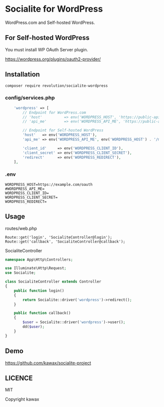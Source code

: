 # Socialite for WordPress

WordPress.com and Self-hosted WordPress.

## For Self-hosted WordPress
You must install WP OAuth Server plugin.

https://wordpress.org/plugins/oauth2-provider/

## Installation
```
composer require revolution/socialite-wordpress
```

### config/services.php

```php
    'wordpress' => [
        // Endpoint for WordPress.com
        // 'host'          => env('WORDPRESS_HOST', 'https://public-api.wordpress.com/oauth2'),
        // 'api_me'        => env('WORDPRESS_API_ME', 'https://public-api.wordpress.com/rest/v1.1/me'),

        // Endpoint for Self-hosted WordPress
        'host'   => env('WORDPRESS_HOST'),
        'api_me' => env('WORDPRESS_API_ME', env('WORDPRESS_HOST') . '/me/'),

        'client_id'     => env('WORDPRESS_CLIENT_ID'),
        'client_secret' => env('WORDPRESS_CLIENT_SECRET'),
        'redirect'      => env('WORDPRESS_REDIRECT'),
    ],
```

### .env
```
WORDPRESS_HOST=https://example.com/oauth
#WORDPRESS_API_ME=
WORDPRESS_CLIENT_ID=
WORDPRESS_CLIENT_SECRET=
WORDPRESS_REDIRECT=
```

## Usage

routes/web.php
```
Route::get('login', 'SocialiteController@login');
Route::get('callback', 'SocialiteController@callback');
```

SocialiteController

```php
namespace App\Http\Controllers;

use Illuminate\Http\Request;
use Socialite;

class SocialiteController extends Controller
{
    public function login()
    {
        return Socialite::driver('wordpress')->redirect();
    }

    public function callback()
    {
        $user = Socialite::driver('wordpress')->user();
        dd($user);
    }
}

```

## Demo
https://github.com/kawax/socialite-project

## LICENCE
MIT

Copyright kawax
